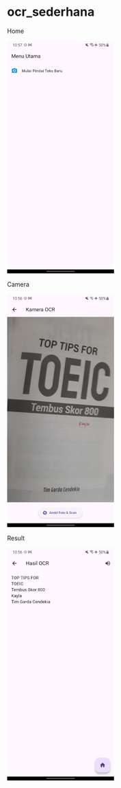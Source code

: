 # ocr_sederhana

Home

<img src="images/home.jpeg" width="250">

Camera

<img src="images/camera.jpeg" width="250">

Result

<img src="images/result.jpeg" width="250">
